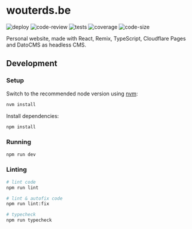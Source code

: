 # wouterds.be

![deploy](https://github.com/wouterds/wouterds.be/actions/workflows/deploy.yml/badge.svg?branch=main)
![code-review](https://github.com/wouterds/wouterds.be/actions/workflows/code-review.yml/badge.svg?branch=main)
![tests](https://github.com/wouterds/wouterds.be/actions/workflows/tests.yml/badge.svg?branch=main)
![coverage](https://wouterds.github.io/wouterds.be/badges/main/coverage.svg)
![code-size](https://img.shields.io/github/languages/code-size/wouterds/wouterds.be)

Personal website, made with React, Remix, TypeScript, Cloudflare Pages and DatoCMS as headless CMS.

## Development

### Setup

Switch to the recommended node version using [nvm](https://github.com/nvm-sh/nvm):

```sh
nvm install
```

Install dependencies:

```sh
npm install
```

### Running

```sh
npm run dev
```

### Linting

```sh
# lint code
npm run lint

# lint & autofix code
npm run lint:fix

# typecheck
npm run typecheck
```
